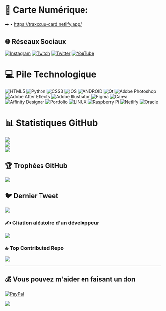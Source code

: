 # 💫 Carte Numérique:
   ➡️ • https://traxxouu-card.netlify.app/


## 🌐 Réseaux Sociaux
[![Instagram](https://img.shields.io/badge/Instagram-%23E4405F.svg?logo=Instagram&logoColor=white)](https://instagram.com/maelrls) [![Twitch](https://img.shields.io/badge/Twitch-%239146FF.svg?logo=Twitch&logoColor=white)](https://www.twitch.tv/traxxouu) [![Twitter](https://img.shields.io/badge/Twitter-%231DA1F2.svg?logo=Twitter&logoColor=white)](https://twitter.com/@traxxouu) [![YouTube](https://img.shields.io/badge/YouTube-%23FF0000.svg?logo=YouTube&logoColor=white)](https://youtube.com/@traxxouu) 

# 💻 Pile Technologique
![HTML5](https://img.shields.io/badge/html5-%23E34F26.svg?style=for-the-badge&logo=html5&logoColor=white) ![Python](https://img.shields.io/badge/python-3670A0?style=for-the-badge&logo=python&logoColor=ffdd54) ![CSS3](https://img.shields.io/badge/css3-%231572B6.svg?style=for-the-badge&logo=css3&logoColor=white) ![IOS](https://img.shields.io/badge/IOS-%2320232a.svg?style=for-the-badge&logo=apple&logoColor=white) ![ANDROID](https://img.shields.io/badge/android-%2320232a.svg?style=for-the-badge&logo=android&logoColor=%a4c639) ![Qt](https://img.shields.io/badge/Qt-%23217346.svg?style=for-the-badge&logo=Qt&logoColor=white) ![Adobe Photoshop](https://img.shields.io/badge/adobephotoshop-%2331A8FF.svg?style=for-the-badge&logo=adobephotoshop&logoColor=white) ![Adobe After Effects](https://img.shields.io/badge/Adobe%20After%20Effects-9999FF.svg?style=for-the-badge&logo=Adobe%20After%20Effects&logoColor=white) ![Adobe Illustrator](https://img.shields.io/badge/adobeillustrator-%23FF9A00.svg?style=for-the-badge&logo=adobeillustrator&logoColor=white) 	![Figma](https://img.shields.io/badge/figma-%23F24E1E.svg?style=for-the-badge&logo=figma&logoColor=white) ![Canva](https://img.shields.io/badge/Canva-%2300C4CC.svg?style=for-the-badge&logo=Canva&logoColor=white) ![Affinity Designer](https://img.shields.io/badge/affinitydesginer-%231B72BE.svg?style=for-the-badge&logo=affinity-designer&logoColor=white) ![Portfolio](https://img.shields.io/badge/Portfolio-%23000000.svg?style=for-the-badge&logo=firefox&logoColor=#FF7139) ![LINUX](https://img.shields.io/badge/Linux-FCC624?style=for-the-badge&logo=linux&logoColor=black) ![Raspberry Pi](https://img.shields.io/badge/-RaspberryPi-C51A4A?style=for-the-badge&logo=Raspberry-Pi) ![Netlify](https://img.shields.io/badge/netlify-%23000000.svg?style=for-the-badge&logo=netlify&logoColor=#00C7B7) ![Oracle](https://img.shields.io/badge/Oracle-F80000?style=for-the-badge&logo=oracle&logoColor=white)
# 📊 Statistiques GitHub
![](https://github-readme-stats.vercel.app/api?username=traxxouu&theme=chartreuse-dark&hide_border=false&include_all_commits=true&count_private=false)<br/>
![](https://github-readme-streak-stats.herokuapp.com/?user=traxxouu&theme=chartreuse-dark&hide_border=false)<br/>
![](https://github-readme-stats.vercel.app/api/top-langs/?username=traxxouu&theme=chartreuse-dark&hide_border=false&include_all_commits=true&count_private=true&layout=compact)

## 🏆 Trophées GitHub
![](https://github-profile-trophy.vercel.app/?username=traxxouu&theme=radical&no-frame=true&no-bg=true&margin-w=3)

## 🐦 Dernier Tweet
[![](https://gtce.itsvg.in/api?username=@traxxouu)](https://github.com/VishwaGauravIn/github-twitter-card-embed)

### ✍️ Citation aléatoire d'un développeur
![](https://quotes-github-readme.vercel.app/api?type=horizontal&theme=dark)

### 🔝 Top Contributed Repo
![](https://github-contributor-stats.vercel.app/api?username=traxxouu&limit=5&theme=tokyonight&combine_all_yearly_contributions=true)

---
  ## 💰 Vous pouvez m'aider en faisant un don
  [![PayPal](https://img.shields.io/badge/PayPal-00457C?style=for-the-badge&logo=paypal&logoColor=white)](https://paypal.me/frtrax?country.x=FR&locale.x=fr_FR) 

  

<!-- Proudly created with GPRM ( https://gprm.itsvg.in ) -->


[![](https://visitcount.itsvg.in/api?id=traxxouu&label=Profile%20Views&color=12&icon=0&pretty=true)](https://visitcount.itsvg.in)
